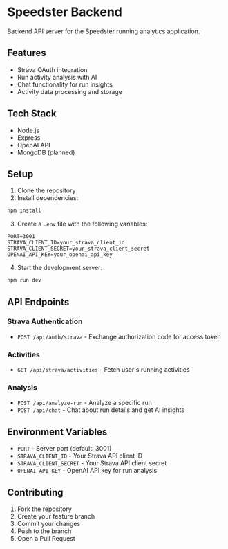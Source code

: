 # Speedster Backend

Backend API server for the Speedster running analytics application.

## Features

- Strava OAuth integration
- Run activity analysis with AI
- Chat functionality for run insights
- Activity data processing and storage

## Tech Stack

- Node.js
- Express
- OpenAI API
- MongoDB (planned)

## Setup

1. Clone the repository
2. Install dependencies:
```bash
npm install
```

3. Create a `.env` file with the following variables:
```env
PORT=3001
STRAVA_CLIENT_ID=your_strava_client_id
STRAVA_CLIENT_SECRET=your_strava_client_secret
OPENAI_API_KEY=your_openai_api_key
```

4. Start the development server:
```bash
npm run dev
```

## API Endpoints

### Strava Authentication
- `POST /api/auth/strava` - Exchange authorization code for access token

### Activities
- `GET /api/strava/activities` - Fetch user's running activities

### Analysis
- `POST /api/analyze-run` - Analyze a specific run
- `POST /api/chat` - Chat about run details and get AI insights

## Environment Variables

- `PORT` - Server port (default: 3001)
- `STRAVA_CLIENT_ID` - Your Strava API client ID
- `STRAVA_CLIENT_SECRET` - Your Strava API client secret
- `OPENAI_API_KEY` - OpenAI API key for run analysis

## Contributing

1. Fork the repository
2. Create your feature branch
3. Commit your changes
4. Push to the branch
5. Open a Pull Request